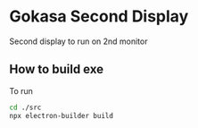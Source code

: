 # Gokasa Second Display

Second display to run on 2nd monitor

## How to build exe

To run

```bash
cd ./src
npx electron-builder build
```
